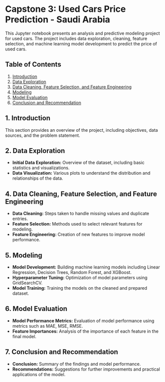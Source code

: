 # Capstone 3: Used Cars Price Prediction - Saudi Arabia

This Jupyter notebook presents an analysis and predictive modeling project for used cars. The project includes data exploration, cleaning, feature selection, and machine learning model development to predict the price of used cars.

## Table of Contents

1. [Introduction](#1-introduction)
2. [Data Exploration](#2-data-exploration)
3. [Data Cleaning, Feature Selection, and Feature Engineering](#4-data-cleaning-feature-selection-and-feature-engineering)
4. [Modeling](#5-modeling)
5. [Model Evaluation](#6-model-evaluation)
6. [Conclusion and Recommendation](#7-conclusion-and-recommendation)

## 1. Introduction

This section provides an overview of the project, including objectives, data sources, and the problem statement.

## 2. Data Exploration

- **Initial Data Exploration:** Overview of the dataset, including basic statistics and visualizations.
- **Data Visualization:** Various plots to understand the distribution and relationships of the data.

## 4. Data Cleaning, Feature Selection, and Feature Engineering

- **Data Cleaning:** Steps taken to handle missing values and duplicate entries.
- **Feature Selection:** Methods used to select relevant features for modeling.
- **Feature Engineering:** Creation of new features to improve model performance.

## 5. Modeling

- **Model Development:** Building machine learning models including Linear Regression, Decision Trees, Random Forest, and XGBoost.
- **Hyperparameter Tuning:** Optimization of model parameters using GridSearchCV.
- **Model Training:** Training the models on the cleaned and prepared dataset.

## 6. Model Evaluation

- **Model Performance Metrics:** Evaluation of model performance using metrics such as MAE, MSE, RMSE.
- **Feature Importances:** Analysis of the importance of each feature in the final model.

## 7. Conclusion and Recommendation

- **Conclusion:** Summary of the findings and model performance.
- **Recommendations:** Suggestions for further improvements and practical applications of the model.
